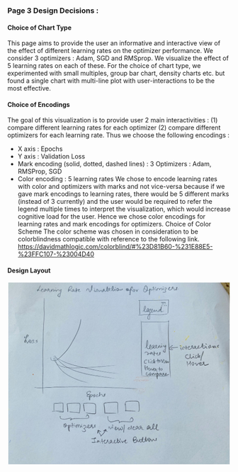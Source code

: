 ### Page 3 Design Decisions :
#### Choice of Chart Type
This page aims to provide the user an informative and interactive view of the effect of different learning rates on the optimizer performance. We consider 3 optimizers : Adam, SGD and RMSprop. We visualize the effect of 5 learning rates on each of these. For the choice of chart type, we experimented with small multiples, group bar chart, density charts etc. but found a single chart with multi-line plot with user-interactions to be the most effective. 
#### Choice of Encodings
The goal of this visualization is to provide user 2 main interactivities : (1) compare different learning rates for each optimizer (2) compare different optimizers for each learning rate. Thus we choose the following encodings : 
-	X axis : Epochs 
-	Y axis : Validation Loss
-	Mark encoding (solid, dotted, dashed lines) : 3 Optimizers : Adam, RMSProp, SGD
-	Color encoding : 5 learning rates
We chose to encode learning rates with color and optimizers with marks and not vice-versa because if we gave mark encodings to learning rates, there would be 5 different marks (instead of 3 currently) and the user would be required to refer the legend multiple times to interpret the visualization, which would increase cognitive load for the user. Hence we chose color encodings for learning rates and mark encodings for optimizers.
Choice of Color Scheme 
The color scheme was chosen in consideration to be colorblindness compatible with reference to the following link. 
https://davidmathlogic.com/colorblind/#%23D81B60-%231E88E5-%23FFC107-%23004D40

#### Design Layout
<p align="center">
  <img src="page-3_Images/Picture1.jpg" width="500" />
</p>
